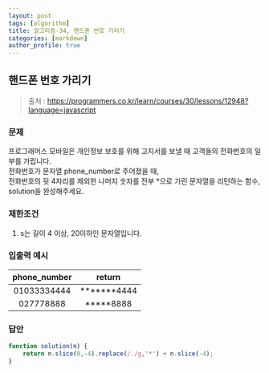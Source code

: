 ```yaml
---
layout: post
tags: [algorithm]
title: 알고리즘-34, 핸드폰 번호 가리기
categories: [markdown]
author_profile: true
---
```


## 핸드폰 번호 가리기

> 출처 : <https://programmers.co.kr/learn/courses/30/lessons/12948?language=javascript>

### 문제

프로그래머스 모바일은 개인정보 보호를 위해 고지서를 보낼 때 고객들의 전화번호의 일부를 가립니다.  
전화번호가 문자열 phone_number로 주어졌을 때,  
전화번호의 뒷 4자리를 제외한 나머지 숫자를 전부 *으로 가린 문자열을 리턴하는 함수, solution을 완성해주세요.

### 제한조건

1. s는 길이 4 이상, 20이하인 문자열입니다.

### 입출력 예시

| phone_number |    return   |
| :----------: | :---------: |
|  01033334444 | *******4444 |
|   027778888  |  *****8888  |

### 답안

```javascript
function solution(n) {
    return n.slice(0,-4).replace(/./g,'*') + n.slice(-4);
}
```
